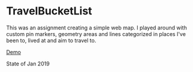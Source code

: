 # TravelBucketList

This was an assignment creating a simple web map. I played around with custom pin markers, geometry areas and lines categorized in places I've been to, lived at and aim to travel to.

[Demo](https://lauralouu.github.io/TravelBucketList/)

State of Jan 2019
